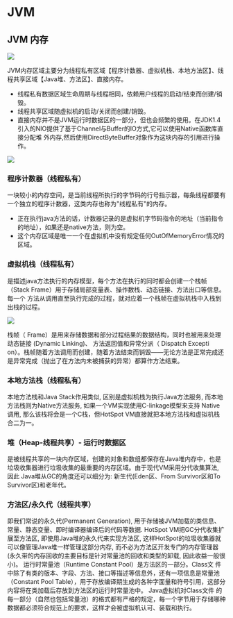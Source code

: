 # JVM
## JVM 内存

![](https://box.kancloud.cn/8a541a860d5224d8600f0033eba1422c_605x467.jpg)

JVM内存区域主要分为线程私有区域【程序计数器、虚拟机栈、本地方法区】、线程共享区域【Java堆、方法区】、直接内存。
- 线程私有数据区域生命周期与线程相同，依赖用户线程的启动/结束而创建/销毁。
- 线程共享区域随虚拟机的启动/关闭而创建/销毁。
- 直接内存并不是JVM运行时数据区的一部分，但也会频繁的使用。在JDK1.4引入的NIO提供了基于Channel与Buffer的IO方式,它可以使用Native函数库直接分配堆
外内存,然后使用DirectByteBuffer对象作为这块内存的引用进行操作。

![](https://box.kancloud.cn/4e394e6496424148e28cceff0de8c460_605x397.jpg)

### 程序计数器（线程私有）
一块较小的内存空间，是当前线程所执行的字节码的行号指示器，每条线程都要有一个独立的程序计数器，这类内存也称为"线程私有"的内存。
- 正在执行java方法的话，计数器记录的是虚拟机字节码指令的地址（当前指令的地址），如果还是native方法，则为空。
- 这个内存区域是唯一一个在虚拟机中没有规定任何OutOfMemoryError情况的区域。

### 虚拟机栈（线程私有）
是描述java方法执行的内存模型，每个方法在执行的同时都会创建一个栈帧（Stack Frame）用于存储局部变量表、操作数栈、动态链接、方法出口等信息。每一个
方法从调用直至执行完成的过程，就对应着一个栈帧在虚拟机栈中入栈到出栈的过程。

![](https://box.kancloud.cn/aa2081a0788d7b93eb61038a19b142fd_407x403.png)

栈帧（ Frame）是用来存储数据和部分过程结果的数据结构，同时也被用来处理动态链接 (Dynamic Linking)、 方法返回值和异常分派（ Dispatch Excepti
on）。栈帧随着方法调用而创建，随着方法结束而销毁——无论方法是正常完成还是异常完成（抛出了在方法内未被捕获的异常）都算作方法结束。

### 本地方法栈（线程私有）
本地方法栈和Java Stack作用类似, 区别是虚拟机栈为执行Java方法服务, 而本地方法栈则为Native方法服务, 如果一个VM实现使用C-linkage模型来支持
Native调用, 那么该栈将会是一个C栈，但HotSpot VM直接就把本地方法栈和虚拟机栈合二为一。

### 堆（Heap-线程共享）- 运行时数据区
是被线程共享的一块内存区域，创建的对象和数组都保存在Java堆内存中，也是垃圾收集器进行垃圾收集的最重要的内存区域。由于现代VM采用分代收集算法, 因此
Java堆从GC的角度还可以细分为: 新生代(Eden区、From Survivor区和To Survivor区)和老年代。

### 方法区/永久代（线程共享）
即我们常说的永久代(Permanent Generation), 用于存储被JVM加载的类信息、常量、静态变量、即时编译器编译后的代码等数据. HotSpot VM把GC分代收集扩
展至方法区, 即使用Java堆的永久代来实现方法区, 这样HotSpot的垃圾收集器就可以像管理Java堆一样管理这部分内存, 而不必为方法区开发专门的内存管理器
(永久带的内存回收的主要目标是针对常量池的回收和类型的卸载, 因此收益一般很小)。 运行时常量池（Runtime Constant Pool）是方法区的一部分。Class文
件中除了有类的版本、字段、方法、接口等描述等信息外，还有一项信息是常量池
（Constant Pool Table），用于存放编译期生成的各种字面量和符号引用，这部分内容将在类加载后存放到方法区的运行时常量池中。 Java虚拟机对Class文件
的每一部分（自然也包括常量池）的格式都有严格的规定，每一个字节用于存储哪种数据都必须符合规范上的要求，这样才会被虚拟机认可、装载和执行。


